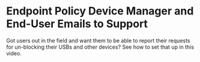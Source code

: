 # Endpoint Policy Device Manager and End-User Emails to Support

Got users out in the field and want them to be able to report their requests for un-blocking their
USBs and other devices? See how to set that up in this video.

